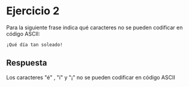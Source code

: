 # Ejercicio 2

Para la siguiente frase indica qué caracteres no se pueden codificar en código ASCII:

```
¡Qué día tan soleado!

```

## Respuesta

Los caracteres "é" , "í" y "¡" no se pueden codificar en código ASCII

